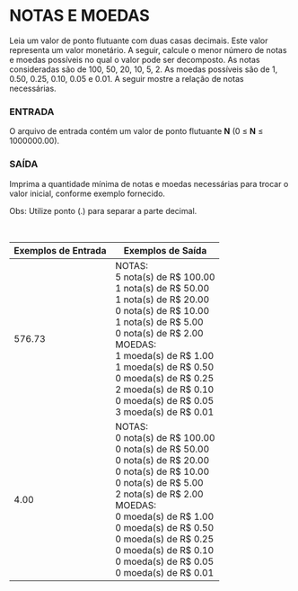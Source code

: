 ﻿# NOTAS E MOEDAS

Leia um valor de ponto flutuante com duas casas decimais. Este valor representa um valor monetário. A seguir, calcule o menor número de notas e moedas possíveis no qual o valor pode ser decomposto. As notas consideradas são de 100, 50, 20, 10, 5, 2. As moedas possíveis são de 1, 0.50, 0.25, 0.10, 0.05 e 0.01. A seguir mostre a relação de notas necessárias.


### ENTRADA

O arquivo de entrada contém um valor de ponto flutuante **N** (0 ≤ **N** ≤ 1000000.00).


### SAÍDA

Imprima a quantidade mínima de notas e moedas necessárias para trocar o valor inicial, conforme exemplo fornecido.

Obs: Utilize ponto (.) para separar a parte decimal.

<br/>

| Exemplos de Entrada | Exemplos de Saída                                            |
| ------------------- | ------------------------------------------------------------ |
| 576.73              | NOTAS:<br />5 nota(s) de R$ 100.00<br />1 nota(s) de R$ 50.00<br />1 nota(s) de R$ 20.00<br />0 nota(s) de R$ 10.00<br />1 nota(s) de R$ 5.00<br />0 nota(s) de R$ 2.00<br />MOEDAS:<br />1 moeda(s) de R$ 1.00<br />1 moeda(s) de R$ 0.50<br />0 moeda(s) de R$ 0.25<br />2 moeda(s) de R$ 0.10<br />0 moeda(s) de R$ 0.05<br />3 moeda(s) de R$ 0.01 |
| 4.00                | NOTAS:<br />0 nota(s) de R$ 100.00<br />0 nota(s) de R$ 50.00<br />0 nota(s) de R$ 20.00<br />0 nota(s) de R$ 10.00<br />0 nota(s) de R$ 5.00<br />2 nota(s) de R$ 2.00<br />MOEDAS:<br />0 moeda(s) de R$ 1.00<br />0 moeda(s) de R$ 0.50<br />0 moeda(s) de R$ 0.25<br />0 moeda(s) de R$ 0.10<br />0 moeda(s) de R$ 0.05<br />0 moeda(s) de R$ 0.01 |

